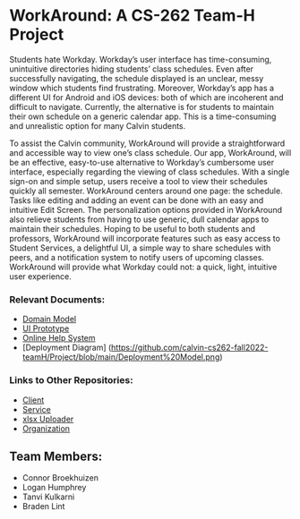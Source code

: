 # WorkAround: A CS-262 Team-H Project </h1>

  Students hate Workday. Workday’s user interface has time-consuming, unintuitive directories hiding students’ class schedules. Even after successfully navigating, the schedule displayed is an unclear, messy window which students find frustrating. Moreover, Workday’s app has a different UI for Android and iOS devices: both of which are incoherent and difficult to navigate. Currently, the alternative is for students to maintain their own schedule on a generic calendar app. This is a time-consuming and unrealistic option for many Calvin students. 

  To assist the Calvin community, WorkAround will provide a straightforward and accessible way to view one’s class schedule. Our app, WorkAround, will be an effective, easy-to-use alternative to Workday’s cumbersome user interface, especially regarding the viewing of class schedules. With a single sign-on and simple setup, users receive a tool to view their schedules quickly all semester. WorkAround centers around one page: the schedule. Tasks like editing and adding an event can be done with an easy and intuitive Edit Screen. The personalization options provided in WorkAround also relieve students from having to use generic, dull calendar apps to maintain their schedules. Hoping to be useful to both students and professors, WorkAround will incorporate features such as easy access to Student Services, a delightful UI, a simple way to share schedules with peers, and a notification system to notify users of upcoming classes. WorkAround will provide what Workday could not: a quick, light, intuitive user experience.  


### Relevant Documents:
- [Domain Model](https://github.com/calvin-cs262-fall2022-teamH/Project/blob/main/Domain%20Model.jpg)
- [UI Prototype](https://github.com/calvin-cs262-fall2022-teamH/Project/blob/main/UI)
- [Online Help System](https://docs.google.com/document/d/17ewu3HraSJKgOUDtkgrv7aYVJRbmVRD2IMDmhN3f9O8/edit?usp=sharing)
- [Deployment Diagram] (https://github.com/calvin-cs262-fall2022-teamH/Project/blob/main/Deployment%20Model.png)

### Links to Other Repositories:
- [Client](https://github.com/calvin-cs262-fall2022-teamH/Client)
- [Service](https://github.com/calvin-cs262-fall2022-teamH/Service)
- [xlsx Uploader](https://github.com/calvin-cs262-fall2022-teamH/xlsxUploader)
- [Organization](https://github.com/calvin-cs262-fall2022-teamH)

## Team Members:
- Connor Broekhuizen
- Logan Humphrey
- Tanvi Kulkarni
- Braden Lint



